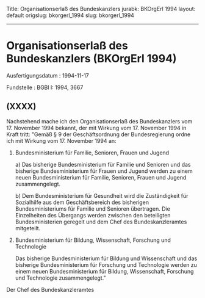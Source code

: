 Title: Organisationserlaß des Bundeskanzlers
jurabk: BKOrgErl 1994
layout: default
origslug: bkorgerl_1994
slug: bkorgerl_1994

---

# Organisationserlaß des Bundeskanzlers (BKOrgErl 1994)

Ausfertigungsdatum
:   1994-11-17

Fundstelle
:   BGBl I: 1994, 3667



## (XXXX)

Nachstehend mache ich den Organisationserlaß des Bundeskanzlers vom
17\. November 1994 bekannt, der mit Wirkung vom 17. November 1994 in
Kraft tritt:
"Gemäß § 9 der Geschäftsordnung der Bundesregierung ordne ich mit
Wirkung vom 17. November 1994 an:

1.  Bundesministerium für Familie, Senioren, Frauen und Jugend

    a)  Das bisherige Bundesministerium für Familie und Senioren und das
        bisherige Bundesministerium für Frauen und Jugend werden zu einem
        neuen Bundesministerium für Familie, Senioren, Frauen und Jugend
        zusammengelegt.


    b)  Dem Bundesministerium für Gesundheit wird die Zuständigkeit für
        Sozialhilfe aus dem Geschäftsbereich des bisherigen Bundesministeriums
        für Familie und Senioren übertragen. Die Einzelheiten des Übergangs
        werden zwischen den beteiligten Bundesministerien geregelt und dem
        Chef des Bundeskanzleramtes mitgeteilt.





2.  Bundesministerium für Bildung, Wissenschaft, Forschung und Technologie

    Das bisherige Bundesministerium für Bildung und Wissenschaft und das
    bisherige Bundesministerium für Forschung und Technologie werden zu
    einem neuen Bundesministerium für Bildung, Wissenschaft, Forschung und
    Technologie zusammengelegt."




Der Chef des Bundeskanzleramtes

